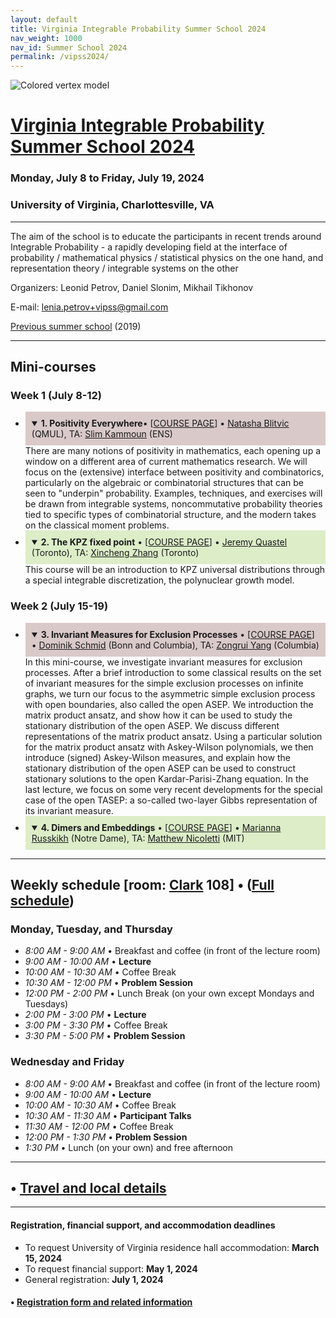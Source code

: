 ```yaml
---
layout: default
title: Virginia Integrable Probability Summer School 2024
nav_weight: 1000
nav_id: Summer School 2024
permalink: /vipss2024/
---
```


<img src="{{site.url}}/vipss2024/color-vertex.jpg" style="max-width:100%" alt="Colored vertex model">

# <a href="{{site.url}}/vipss2024/">Virginia Integrable Probability Summer School 2024</a>

### Monday, July 8 to Friday, July 19, 2024

### University of Virginia, Charlottesville, VA

---


The aim of the school is to educate the participants in recent trends around Integrable Probability - a rapidly developing field at the interface of probability / mathematical physics / statistical physics on the one hand, and representation theory / integrable systems on the other

Organizers:  Leonid Petrov, Daniel Slonim, Mikhail Tikhonov

E-mail: [lenia.petrov+vipss@gmail.com](mailto:lenia.petrov+vipss@gmail.com)

[Previous summer school](http://frg.int-prob.org/vipss2019/)  (2019)

--- 


<h2 class="mb-4">Mini-courses</h2>

### Week 1 (July 8-12)

<ul>
<li><details open><summary style="background-color:#d9c9c9; padding:10px"><strong>1. Positivity Everywhere</strong>&bull; [<a href="{{site.url}}/vipss2024/blitvic/">COURSE PAGE</a>] &bull; <a href="https://www.research.lancs.ac.uk/portal/en/people/natasha-blitvic(2f99caf5-ea62-4906-b06a-2bfae95dcf56).html">Natasha Blitvic</a> (QMUL), TA:
  <a href="https://sites.google.com/view/slim-kammoun-math/accueil">Slim Kammoun</a> (ENS)</summary>There are many notions of positivity in mathematics, each opening up a window on a different area of current mathematics research. We will focus on the (extensive) interface between positivity and combinatorics, particularly on the algebraic or combinatorial structures that can be seen to "underpin" probability. Examples, techniques, and exercises will be drawn from integrable systems, noncommutative probability theories tied to specific types of combinatorial structure, and the modern takes on the classical moment problems.</details></li>
<li><details open><summary style="background-color:#DCEDC8; padding:10px"><strong>2. The KPZ fixed point</strong> &bull; [<a href="{{site.url}}/vipss2024/quastel/">COURSE PAGE</a>] &bull; <a href="https://www.math.toronto.edu/quastel/">Jeremy Quastel</a> (Toronto), TA: <a href="https://arxiv.org/abs/2010.09779">Xincheng Zhang</a> (Toronto)</summary>
This course will be an introduction to KPZ universal distributions through a special integrable discretization, the polynuclear growth model.</details></li>
</ul>

### Week 2 (July 15-19)

<ul>
<li>
<details open><summary style="background-color:#d9c9c9; padding:10px"><strong>3. Invariant Measures for Exclusion Processes</strong> &bull; [<a href="https://sites.google.com/view/dominik-schmid/virginia-2024">COURSE PAGE</a>] &bull; <a href="https://sites.google.com/view/dominik-schmid">Dominik Schmid</a> (Bonn and Columbia), TA: <a href="https://www.semanticscholar.org/author/Zong-Xin-Yang/102849487">Zongrui Yang</a> (Columbia)</summary>
In this mini-course, we investigate invariant measures for exclusion processes. After a brief introduction to some classical results on the set of invariant measures for the simple exclusion processes on infinite graphs, we turn our focus to the asymmetric simple exclusion process with open boundaries, also called the open ASEP.  We introduction the matrix product ansatz, and show how it can be used to study the stationary distribution of the open ASEP.  We discuss different representations of the matrix product ansatz. Using a particular solution for the matrix product ansatz with Askey-Wilson polynomials, we then introduce (signed) Askey-Wilson measures, and explain how the stationary distribution of the open ASEP can be used to construct stationary solutions to the open Kardar-Parisi-Zhang equation. In the last lecture, we focus on some very recent developments for the special case of the open TASEP: a so-called two-layer Gibbs representation of its invariant measure. 
</details>
</li>
<li><details open><summary style="background-color:#DCEDC8; padding:10px"><strong>4. Dimers and Embeddings</strong> &bull; [<a href="{{site.url}}/vipss2024/russkikh/">COURSE PAGE</a>] &bull; <a href="https://math.nd.edu/people/faculty/marianna-russkikh/">Marianna Russkikh</a> (Notre Dame), TA: <a href="https://math.mit.edu/~mnicolet/">Matthew Nicoletti</a> (MIT)</summary>
</details>
</li>

</ul>

---

## Weekly schedule [room: <a href="https://maps.app.goo.gl/UG54EAc6uqhjr4qZ9">Clark</a> 108] &bull; (<a href="{{site.url}}/vipss2024/schedule/">Full schedule</a>)

### Monday, Tuesday, and Thursday 

- *8:00 AM - 9:00 AM* &bull; Breakfast and coffee (in front of the lecture room)
- *9:00 AM - 10:00 AM* &bull; **Lecture**
- *10:00 AM - 10:30 AM* &bull; Coffee Break  
- *10:30 AM - 12:00 PM* &bull; **Problem Session**  
- *12:00 PM - 2:00 PM* &bull; Lunch Break (on your own except Mondays and Tuesdays)
- *2:00 PM - 3:00 PM* &bull; **Lecture**  
- *3:00 PM - 3:30 PM* &bull; Coffee Break  
- *3:30 PM - 5:00 PM* &bull; **Problem Session**

### Wednesday and Friday

- *8:00 AM - 9:00 AM* &bull; Breakfast and coffee (in front of the lecture room)
- *9:00 AM - 10:00 AM* &bull; **Lecture**  
- *10:00 AM - 10:30 AM* &bull; Coffee Break  
- *10:30 AM - 11:30 AM* &bull; **Participant Talks**
- *11:30 AM - 12:00 PM* &bull; Coffee Break
- *12:00 PM - 1:30 PM* &bull; **Problem Session**
- *1:30 PM* &bull; Lunch (on your own) and free afternoon



---

## &bull; <a href="{{site.url}}/vipss2024/local-info/">Travel and local details</a>

---

<!-- 

#### &bull; <a href="{{site.url}}/vipss2024/participants/">Participants</a>

--- -->

<h4 class="mt-3">Registration, financial support, and accommodation deadlines</h4>

- To request University of Virginia residence hall accommodation: **March 15, 2024**
- To request financial support: **May 1, 2024**
- General registration: **July 1, 2024**

#### &bull; <a href="{{site.url}}/vipss2024/registration/">Registration form and related information</a>

<br>
<br>
